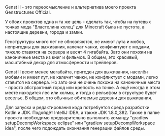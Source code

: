 Genst II - это переосмысление и альтернатива моего проекта Genstructures Official.

У обоих проектов одна и та же цель - сделать так, чтобы на путевых точках мода "Властелина колец" для Minecraft была не пустота, а настоящие деревни, города и замки.

Генструктуры много лет не обновляются, не имеют лута и мобов, непригодны для выживания, калечат чанки, конфликтуют с модами, тяжело ставятся на сервера и весят 4 гигабайта. Зато они похожи на каноничные места из книг и фильмов. В общем, это красивый, масштабный декор для атмосферности и трейлеров.

Genst II весит менее мегабайта, пригоден для выживания, населён мобами и имеет лут, не калечит чанки, не конфликтует с модами, легко ставится на сервера. Но зато они не очень похожи на каноничные места - просто абстрактный город или крепость на точке. А ещё иногда в этом месте находится лес или холмы, и тогда с рельефом в структуре будет веселье. В общем, это обычные обитаемые деревни для выживания.

Для запуска и редактирования кода потребуется среда разработки Kotlin и JDK. Подойдёт IntelliJ IDEA, а также JDK 1.8.0_382. Также в папке проекта необходимо предварительно выполнить команду "gradlew setupDecompWorkspace eclipse" или "gradlew setupDecompWorkspace idea", после чего подождать окончания генерации файлов среды.
